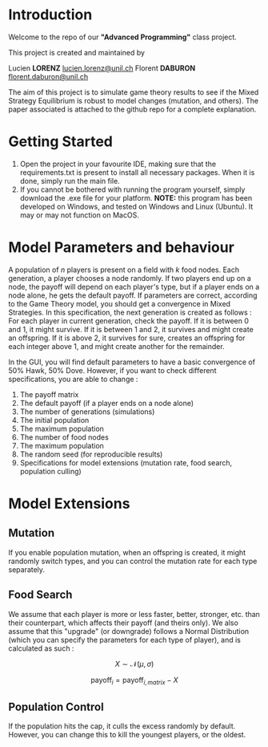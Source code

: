 # Introduction

Welcome to the repo of our **"Advanced Programming"** class project.

This project is created and maintained by 

Lucien **LORENZ**  lucien.lorenz@unil.ch
Florent **DABURON**	florent.daburon@unil.ch

The aim of this project is to simulate game theory results to see if the Mixed Strategy Equilibrium is robust to model changes (mutation, and others). The paper associated is attached to the github repo for a complete explanation.

# Getting Started

1. Open the project in your favourite IDE, making sure that the requirements.txt is present to install all necessary packages. When it is done, simply run the main file.
2. If you cannot be bothered with running the program yourself, simply download the .exe file for your platform. **NOTE:** this program has been developed on Windows, and tested on Windows and Linux (Ubuntu). It may or may not function on MacOS.

# Model Parameters and behaviour

A population of *n* players is present on a field with *k* food nodes. Each generation, a player chooses a node randomly. If two players end up on a node, the payoff will depend on each player's type, but if a player ends on a node alone, he gets the default payoff.
If parameters are correct, according to the Game Theory model, you should get a convergence in Mixed Strategies.
In this specification, the next generation is created as follows :
For each player in current generation, check the payoff. If it is between 0 and 1, it might survive. If it is between 1 and 2, it survives and might create an offspring. If it is above 2, it survives for sure, creates an offspring for each integer above 1, and might create another for the remainder.

In the GUI, you will find default parameters to have a basic convergence of 50% Hawk, 50% Dove. However, if you want to check different specifications, you are able to change :

1. The payoff matrix
2. The default payoff (if a player ends on a node alone)
3. The number of generations (simulations)
4. The initial population
5. The maximum population
6. The number of food nodes
7. The maximum population
8. The random seed (for reproducible results)
9. Specifications for model extensions (mutation rate, food search, population culling)

# Model Extensions

## Mutation

If you enable population mutation, when an offspring is created, it might randomly switch types, and you can control the mutation rate for each type separately.

## Food Search

We assume that each player is more or less faster, better, stronger, etc. than their counterpart, which affects their payoff (and theirs only). We also assume that this "upgrade" (or downgrade) follows a Normal Distribution (which you can specify the parameters for each type of player), and is calculated as such :
```math
X \sim \mathcal{N}(\mu, \sigma)
```
```math
\text{payoff}_i = \text{payoff}_{i,matrix} - X
```
## Population Control

If the population hits the cap, it culls the excess randomly by default. However, you can change this to kill the youngest players, or the oldest.

